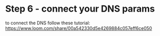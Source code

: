 # Step 6 - connect your DNS params

to connect the DNS follow these tutorial:
https://www.loom.com/share/00a542330d5e4269884c057eff6ce050